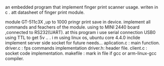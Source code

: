an embedded program that implement finger print scanner usage. 
writen in c . att datasheet of finger print module.

module GT-511c3X ,up to 1000 pringr print save in device.
implement all commands and feachers of the module.
using to MINI 2440 board ,connected to RS232(UART). 
at this program i use serial connection USB0 using TTL to get 5v .. .
i m using linux os, ubuntu core 4.4.0  inclide implement server side socket for future needs...
aplication.c : main function.
driver.c : fps commands implementation
driver.h: header file.
client.c : socket code implementation.
makefile : mark in file if gcc or arm-linux-gcc compiler.

